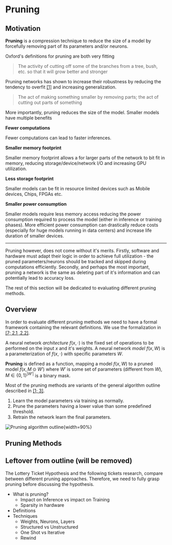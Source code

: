 # Pruning

## Motivation

**Pruning** is a compression technique to reduce the size of a model by forcefully removing part of its parameters and/or neurons.

Oxford's definitions for pruning are both very fitting

> The activity of cutting off some of the branches from a tree, bush, etc. so that it will grow better and stronger

Pruning networks has shown to increase their robustness by reducing the tendency to overfit [[1]](#ref-1) and increasing generalization.

> The act of making something smaller by removing parts; the act of cutting out parts of something

More importantly, pruning reduces the size of the model. Smaller models have multiple benefits

**Fewer computations**

Fewer computations can lead to faster inferences.

**Smaller memory footprint**

Smaller memory footprint allows a for larger parts of the network to bit fit in memory, reducing storage/device/network I/O and increasing GPU utilization.

**Less storage footprint**

Smaller models can be fit in resource limited devices such as Mobile devices, Chips, FPGAs etc.

**Smaller power consumption**

Smaller models require less memory access reducing the power consumption required to process the model (either in inference or training phases). More efficient power consumption can drastically reduce costs (especially for huge models running in data centers) and increase life duration of smaller devices.

---

Pruning however, does not come without it's merits. Firstly, software and hardware must adapt their logic in order to achieve full utilization - the pruned parameters/neurons should be tracked and skipped during computations efficiently. Secondly, and perhaps the most important, pruning a network is the same as deleting part of it's information and can potentially lead to accuracy loss. 

The rest of this section will be dedicated to evaluating different pruning methods.

## Overview

In order to evaluate different pruning methods we need to have a formal framework containing the relevant definitions. We use the formalization in [[7; 2.1 ,2.2]](#ref-7).

A neural network *architecture* $f(x, \cdot)$ is the fixed set of operations to be performed on the input $x$ and it's weights. A neural network *model* $f(x, W)$ is a parameterization of $f(x, \cdot)$ with specific parameters $W$. 

**Pruning** is defined as a function, mapping a model $f(x, W)$ to a pruned model $f(x, M \odot W')$ where $W'$ is some set of parameters (different from $W$), $M \in \{0, 1\}^{|W'|}$ is a binary mask.

Most of the pruning methods are variants of the general algorithm outline described in [[1; 3]](#ref-1).

1. Learn the model parameters via training as normally.
2. Prune the parameters having a lower value than some predefined threshold.
3. Retrain the network learn the final parameters.

![Pruning algorithm outline](assets/pruning-algorithm-outline.png){width=90%}

## Pruning Methods

## Leftover from outline (will be removed)

The Lottery Ticket Hypothesis and the following tickets research, compare between different pruning approaches. Therefore, we need to fully grasp pruning before discussing the hypothesis.

- What is pruning?
  - Impact on Inference vs impact on Training
  - Sparsity in hardware
- Definitions
- Techniques
  - Weights, Neurons, Layers
  - Structured vs Unstructured
  - One Shot vs Iterative
  - Rewind

